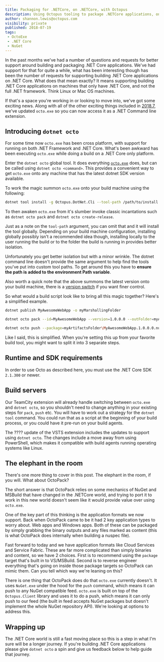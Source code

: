 ```yaml
---
title: Packaging for .NETCore, on .NETCore, with Octopus
description: Using Octopus tooling to package .NETCore applications, on .NETCore
author: shannon.lewis@octopus.com
visibility: private
published: 2018-07-19
tags:
 - OctoExe
 - .NET Core
 - NuGet
---
```



In the past months we've had a number of questions and requests for better support around building and packaging .NET Core applications. We've had support for that for quite a while, what has been interesting though  has been the number of requests for supporting building .NET Core applications on .NET Core. What does that mean exactly? It means supporting building .NET Core applications on machines that only have .NET Core, and not the full .NET framework. Think Linux or Mac OS machines.

If that's a space you're working in or looking to move into, we've got some exciting news. Along with all of the other exciting things included in [2018.7](octopus-release-2018.7), we've updated `octo.exe` so you can now access it as a .NET Command line extension.

## Introducing `dotnet octo`

For some time now `octo.exe` has been cross platform, with support for running on both .NET Framework and .NET Core. What's been awkward has been executing `octo.exe` while doing a build on a .NET Core only platform.

Enter the `dotnet octo` global tool. It does everything [`octo.exe`](https://octopus.com/docs/api-and-integration/octo.exe-command-line) does, but can be called using `dotnet octo <command>`. This provides a convenient way to get `octo.exe` onto any machine that has the latest dotnet SDK version available. 

To work the magic summon `octo.exe` onto your build machine using the following:
```bash
dotnet tool install -g Octopus.DotNet.Cli --tool-path /path/to/install
```

To then awaken `octo.exe` from it's slumber invoke classic incantations such as `dotnet octo pack` and `dotnet octo create-release`. 

Just as a note on the `tool-path` argument, you can omit that and it will install the tool globally. Depending on your build machine configuration, installing globally possibly isn't a recommended idea though, installing locally to the user running the build or to the folder the build is running in provides better isolation.

Unfortunately you get better isolation but with a minor wrinkle. The dotnet command line doesn't provide the same argument to help find the tools you've put into custom tool paths. To get around this you have to **ensure the path is added to the environment Path variable**.

Also worth a quick note that the above summons the latest version onto your build machine, there is a [version switch](https://docs.microsoft.com/en-us/dotnet/core/tools/dotnet-tool-install) if you want finer control.

So what would a build script look like to bring all this magic together? Here's a simplified example.
```bash
dotnet publish MyAwesomeWebApp -o myMarshallingFolder

dotnet octo pack --id=MyAwesomeWebApp --version=1.0.0.0 --outFolder=myArtifactsFolder --basePath=myMarshallingFolder

dotnet octo push --package=myArtifactsFolder\MyAwesomeWebApp.1.0.0.0.nupkg --server=https://my.octopus.url --apiKey API-XXXXXXXXXXXXXXXX
```

Like I said, this is simplified. When you're setting this up from your favorite build tool, you might want to split it into 3 separate steps.

## Runtime and SDK requirements

In order to use Octo as described here, you must use the .NET Core SDK `2.1.300` or newer.

## Build servers

Our TeamCity extension will already handle switching between `octo.exe` and `dotnet octo`, so you shouldn't need to change anything in your existing steps for `pack`,  `push` etc. You will have to work out a strategy for the `dotnet tool` command. You could run that as a script at the beginning of your build process, or you could have it pre-run on your build agents.

The ???? update of the VSTS extension includes the updates to support using `dotnet octo`. The changes include a move away from using PowerShell, which makes it compatible with build agents running operating systems like Linux.

## The elephant in the room
There's one more thing to cover in this post. The elephant in the room, if you will. What about OctoPack?

The short answer is that OctoPack relies on some mechanics of NuGet and MSBuild that have changed in the .NETCore world, and trying to port it to work in this new world doesn't seem like it would provide value over using `octo.exe`.

One of the key part of this thinking is the application formats we now support. Back when OctoPack came to be it had 2 key application types to worry about. Web apps and Windows apps. Both of these can be packaged by simply grabbing the binary outputs and any files marked as content (this is what OctoPack does internally when building a nuspec file).

Fast forward to today and we have application formats like Cloud Services and Service Fabric. These are far more complicated than simply binaries and content, so we have 2 choices. First is to recommend using the `package` target that's built in to VS/MSBuild. Second is to reverse engineer everything that's going on inside those package targets so OctoPack can mimic them. Can you tell which way we're leaning on this?

There is one thing that OctoPack does do that `octo.exe` currently doesn't. It uses `NuGet.exe` under the hood for the `push` command, which means it can push to any NuGet compatible feed. `octo.exe` is built on top of the `Octopus.Client` library and uses it to do a push, which means it can only push to our feed (the built in feed accepts NuGet packages but doesn't implement the whole NuGet repository API). We're looking at options to address this.

## Wrapping up

The .NET Core world is still a fast moving place so this is a step in what I'm sure will be a longer journey. If you're building .NET Core applications please give `dotnet octo` a spin and give us feedback below to help guide that journey.